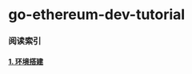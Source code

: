# go-ethereum-dev-tutorial

### 阅读索引

#### [1. 环境搭建](https://github.com/Shonminh/go-ethereum-dev-tutorial/blob/master/%E7%8E%AF%E5%A2%83%E6%90%AD%E5%BB%BA.md)
